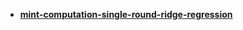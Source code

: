 - **[mint-computation-single-round-ridge-regression](https://github.com/trendscenter/mint-computation-single-round-ridge-regression)**